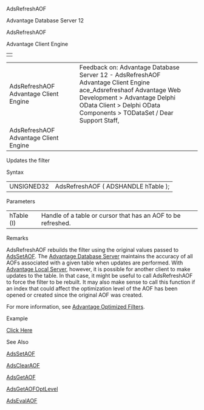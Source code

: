 AdsRefreshAOF




Advantage Database Server 12  

AdsRefreshAOF

Advantage Client Engine

|  |
| --- |
|  |

|  |  |  |  |  |
| --- | --- | --- | --- | --- |
| AdsRefreshAOF  Advantage Client Engine |  |  | Feedback on: Advantage Database Server 12 - AdsRefreshAOF Advantage Client Engine ace\_Adsrefreshaof Advantage Web Development > Advantage Delphi OData Client > Delphi OData Components > TODataSet / Dear Support Staff, |  |
| AdsRefreshAOF  Advantage Client Engine |  |  |  |  |

Updates the filter

Syntax

|  |  |
| --- | --- |
| UNSIGNED32 | AdsRefreshAOF ( ADSHANDLE hTable ); |

Parameters

|  |  |
| --- | --- |
| hTable (I) | Handle of a table or cursor that has an AOF to be refreshed. |

Remarks

AdsRefreshAOF rebuilds the filter using the original values passed to [AdsSetAOF](ace_adssetaof.htm). The [Advantage Database Server](master_advantage_database_server.htm) maintains the accuracy of all AOFs associated with a given table when updates are performed. With [Advantage Local Server](master_advantage_local_server.htm), however, it is possible for another client to make updates to the table. In that case, it might be useful to call AdsRefreshAOF to force the filter to be rebuilt. It may also make sense to call this function if an index that could affect the optimization level of the AOF has been opened or created since the original AOF was created.

For more information, see [Advantage Optimized Filters](master_advantage_optimized_filters.htm).

Example

[Click Here](ace_aof_and_encryption_examples.htm#adsrefreshaof_example)

See Also

[AdsSetAOF](ace_adssetaof.htm)

[AdsClearAOF](ace_adsclearaof.htm)

[AdsGetAOF](ace_adsgetaof.htm)

[AdsGetAOFOptLevel](ace_adsgetaofoptlevel.htm)

[AdsEvalAOF](ace_adsevalaof.htm)